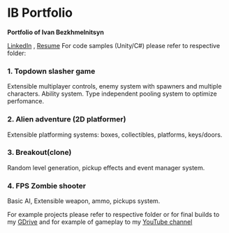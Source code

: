 # IB Portfolio
 **Portfolio of Ivan Bezkhmelnitsyn**
 
 [LinkedIn](https://www.linkedin.com/in/ivan-bezkhmelnitsyn-431723152/) , [Resume](https://drive.google.com/file/d/1Wj9h39c528OjUevh8JWhJK_wrAy94ufK/view?usp=sharing)
 For code samples (Unity/C#) please refer to respective folder: 
 
### 1. Topdown slasher game
Extensible multiplayer controls, enemy system with spawners and multiple characters. Ability system. Type independent pooling system to optimize perfomance. 

### 2. Alien adventure (2D platformer)
Extensible platforming systems: boxes, collectibles, platforms, keys/doors. 

 ### 3. Breakout(clone)
 Random level generation, pickup effects and event manager system. 
 
### 4. FPS Zombie shooter
Basic AI, Extensible weapon, ammo, pickups system. 
 
 For example projects please refer to respective folder or for final builds to my [GDrive](https://drive.google.com/drive/folders/1uRSqC_NKzB9SRJpXT1pDK1GPLty9dPua?usp=sharing) and for example of gameplay to my [YouTube channel](https://www.youtube.com/channel/UCwse64ITg_i-jtAq8h0EovQ)

